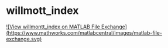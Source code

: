 # willmott_index
[![View willmontt_index on MATLAB File Exchange]
(https://www.mathworks.com/matlabcentral/images/matlab-file-exchange.svg)](https://www.mathworks.com/matlabcentral/fileexchange/91770-willmontt_index)
